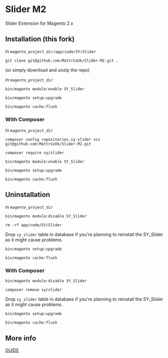 # Slider M2

Slider Extension for Magento 2.x

## Installation (this fork)

in `magento_project_dir/app/code/SY/Slider`

`git clone git@github.com:MattrCoUk/Slider-M2.git .`


(or simply download and unzip the repo)

in `magento_project_dir`

`bin/magento module:enable SY_Slider`

`bin/magento setup:upgrade`

`bin/magento cache:flush`



### With Composer

in `magento_project_dir`


`composer config repositories.sy-slider vcs git@github.com:MattrCoUk/Slider-M2.git`

`composer require sy/slider`

`bin/magento module:enable SY_Slider`

`bin/magento setup:upgrade`

`bin/magento cache:flush`


## Uninstallation

in `magento_project_dir`

`bin/magento module:disable SY_Slider`

`rm -rf app/code/SY/Slider`


Drop `sy_slider` table in database if you're planning to reinstall the SY_Slider as it might cause problems.


`bin/magento setup:upgrade`

`bin/magento cache:flush`



### With Composer

`bin/magento module:disable SY_Slider`

`composer remove sy/slider`


Drop `sy_slider` table in database if you're planning to reinstall the SY_Slider as it might cause problems.


`bin/magento setup:upgrade`

`bin/magento cache:flush`


## More info


[GUIDE](https://github.com/SlavaYurthev/Slider-M2/wiki)
